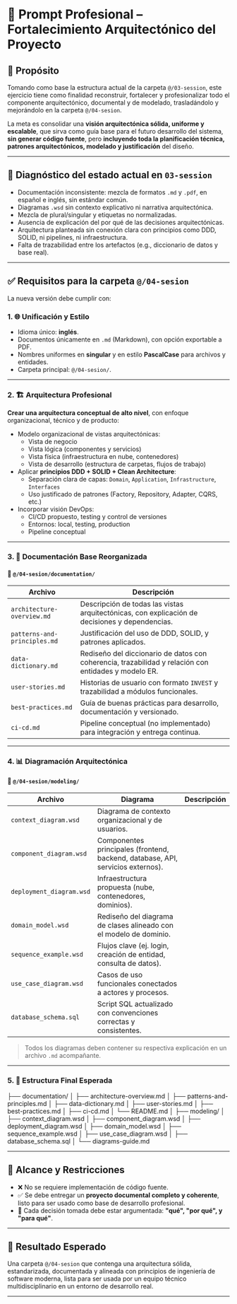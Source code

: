 # 📘 Prompt Profesional – Fortalecimiento Arquitectónico del Proyecto

## 🎯 Propósito

Tomando como base la estructura actual de la carpeta `@/03-session`, este ejercicio tiene como finalidad reconstruir, fortalecer y profesionalizar todo el componente arquitectónico, documental y de modelado, trasladándolo y mejorándolo en la carpeta `@/04-sesion`.

La meta es consolidar una **visión arquitectónica sólida, uniforme y escalable**, que sirva como guía base para el futuro desarrollo del sistema, **sin generar código fuente**, pero **incluyendo toda la planificación técnica, patrones arquitectónicos, modelado y justificación** del diseño.

---

## 🧩 Diagnóstico del estado actual en `03-session`

- Documentación inconsistente: mezcla de formatos `.md` y `.pdf`, en español e inglés, sin estándar común.
- Diagramas `.wsd` sin contexto explicativo ni narrativa arquitectónica.
- Mezcla de plural/singular y etiquetas no normalizadas.
- Ausencia de explicación del por qué de las decisiones arquitectónicas.
- Arquitectura planteada sin conexión clara con principios como DDD, SOLID, ni pipelines, ni infraestructura.
- Falta de trazabilidad entre los artefactos (e.g., diccionario de datos y base real).

---

## ✅ Requisitos para la carpeta `@/04-sesion`

La nueva versión debe cumplir con:

### 1. 🌐 Unificación y Estilo

- Idioma único: **inglés**.
- Documentos únicamente en `.md` (Markdown), con opción exportable a PDF.
- Nombres uniformes en **singular** y en estilo **PascalCase** para archivos y entidades.
- Carpeta principal: `@/04-sesion/`.

---

### 2. 🏗️ Arquitectura Profesional

**Crear una arquitectura conceptual de alto nivel**, con enfoque organizacional, técnico y de producto:

- Modelo organizacional de vistas arquitectónicas:
  - Vista de negocio
  - Vista lógica (componentes y servicios)
  - Vista física (infraestructura en nube, contenedores)
  - Vista de desarrollo (estructura de carpetas, flujos de trabajo)
- Aplicar **principios DDD + SOLID + Clean Architecture**:
  - Separación clara de capas: `Domain`, `Application`, `Infrastructure`, `Interfaces`
  - Uso justificado de patrones (Factory, Repository, Adapter, CQRS, etc.)
- Incorporar visión DevOps:
  - CI/CD propuesto, testing y control de versiones
  - Entornos: local, testing, production
  - Pipeline conceptual

---

### 3. 📄 Documentación Base Reorganizada

#### 📁 `@/04-sesion/documentation/`
| Archivo | Descripción |
|--------|-------------|
| `architecture-overview.md` | Descripción de todas las vistas arquitectónicas, con explicación de decisiones y dependencias. |
| `patterns-and-principles.md` | Justificación del uso de DDD, SOLID, y patrones aplicados. |
| `data-dictionary.md` | Rediseño del diccionario de datos con coherencia, trazabilidad y relación con entidades y modelo ER. |
| `user-stories.md` | Historias de usuario con formato `INVEST` y trazabilidad a módulos funcionales. |
| `best-practices.md` | Guía de buenas prácticas para desarrollo, documentación y versionado. |
| `ci-cd.md` | Pipeline conceptual (no implementado) para integración y entrega continua. |

---

### 4. 📊 Diagramación Arquitectónica

#### 📁 `@/04-sesion/modeling/`
| Archivo | Diagrama | Descripción |
|--------|----------|-------------|
| `context_diagram.wsd` | Diagrama de contexto organizacional y de usuarios. |
| `component_diagram.wsd` | Componentes principales (frontend, backend, database, API, servicios externos). |
| `deployment_diagram.wsd` | Infraestructura propuesta (nube, contenedores, dominios). |
| `domain_model.wsd` | Rediseño del diagrama de clases alineado con el modelo de dominio. |
| `sequence_example.wsd` | Flujos clave (ej. login, creación de entidad, consulta de datos). |
| `use_case_diagram.wsd` | Casos de uso funcionales conectados a actores y procesos. |
| `database_schema.sql` | Script SQL actualizado con convenciones correctas y consistentes. |

> Todos los diagramas deben contener su respectiva explicación en un archivo `.md` acompañante.

---

### 5. 📁 Estructura Final Esperada



├── documentation/
│ ├── architecture-overview.md
│ ├── patterns-and-principles.md
│ ├── data-dictionary.md
│ ├── user-stories.md
│ ├── best-practices.md
│ ├── ci-cd.md
│ └── README.md
│
├── modeling/
│ ├── context_diagram.wsd
│ ├── component_diagram.wsd
│ ├── deployment_diagram.wsd
│ ├── domain_model.wsd
│ ├── sequence_example.wsd
│ ├── use_case_diagram.wsd
│ ├── database_schema.sql
│ └── diagrams-guide.md



---

## 🧠 Alcance y Restricciones

- ❌ No se requiere implementación de código fuente.
- ✅ Se debe entregar un **proyecto documental completo y coherente**, listo para ser usado como base de desarrollo profesional.
- 📌 Cada decisión tomada debe estar argumentada: **"qué", "por qué", y "para qué"**.

---

## 🚀 Resultado Esperado

Una carpeta `@/04-sesion` que contenga una arquitectura sólida, estandarizada, documentada y alineada con principios de ingeniería de software moderna, lista para ser usada por un equipo técnico multidisciplinario en un entorno de desarrollo real.

---

